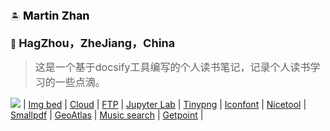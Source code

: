 🏝️   <font color=#000000 size=4 > **Martin Zhan</font>**

🏡   **<font size=4 >HagZhou，ZheJiang，China**</font>


><font size=3>这是一个基于docsify工具编写的个人读书笔记，记录个人读书学习的一些点滴。</font>

  <img src = 'http://111.229.17.211:3389/imgs/2020/02/e76b6744f0350b95.jpg' /> | [Img bed]( http://111.229.17.211:3389/ ) | [Cloud]( http://118.25.73.169:666/index.php/login ) | [FTP](ftp://111.229.17.211/) | [Jupyter Lab]( http://111.229.17.211:9090/login?next=%2Flab%3F ) | [Tinypng](https://tinypng.com/) | [Iconfont](https://www.iconfont.cn/home/index) | [Nicetool](http://www.nicetool.net/) | [Smallpdf](https://smallpdf.com/) | [GeoAtlas](https://datav.aliyun.com/tools/atlas/#&lat=33.521903996156105&lng=104.29849999999999&zoom=4) | [Music  search](https://music.liuzhijin.cn/) | [Getpoint](http://api.map.baidu.com/lbsapi/getpoint/index.html) |

